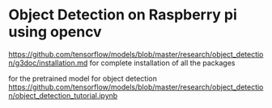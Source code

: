 # Object Detection on Raspberry pi using opencv
https://github.com/tensorflow/models/blob/master/research/object_detection/g3doc/installation.md for complete installation of all the packages 

for the pretrained model for object detection https://github.com/tensorflow/models/blob/master/research/object_detection/object_detection_tutorial.ipynb
